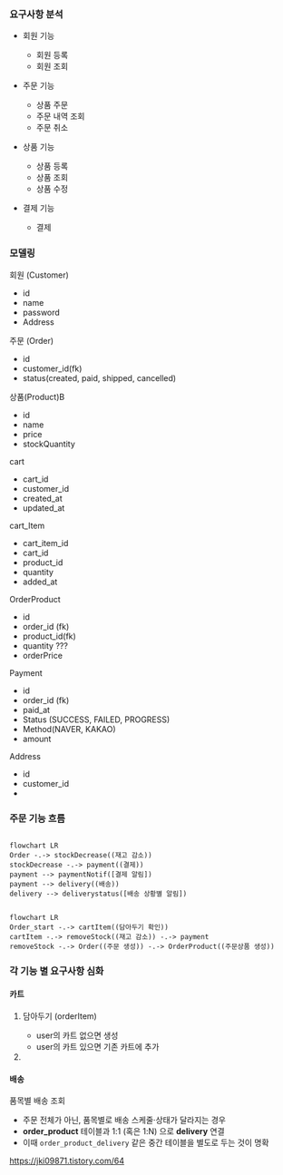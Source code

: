 
### 요구사항 분석 

- 회원 기능 
	- 회원 등록
	- 회원 조회 
	  
- 주문 기능 
	- 상품 주문 
	- 주문 내역 조회 
	- 주문 취소 
	  
- 상품 기능 
	- 상품 등록
	- 상품 조회
	- 상품 수정 
	  
- 결제 기능 
	- 결제 


### 모델링 

회원 (Customer)
- id
- name
- password 
- Address 

주문 (Order)
- id 
- customer_id(fk)
- status(created, paid, shipped, cancelled)

상품(Product)B
- id 
- name
- price 
- stockQuantity

cart 
- cart_id 
- customer_id
- created_at
- updated_at

cart_Item
- cart_item_id
- cart_id
- product_id
- quantity
- added_at


OrderProduct 
- id
- order_id (fk)
- product_id(fk)
- quantity ???
- orderPrice 

Payment 
- id 
- order_id (fk)
- paid_at 
- Status (SUCCESS, FAILED, PROGRESS)
- Method(NAVER, KAKAO)
- amount 

Address
- id 
- customer_id
- 




### 주문 기능 흐름 


```mermaid

flowchart LR
Order -.-> stockDecrease((재고 감소))
stockDecrease -.-> payment((결제)) 
payment --> paymentNotif([결제 알림])
payment --> delivery((배송))
delivery --> deliverystatus([배송 상황별 알림])
```



```mermaid

flowchart LR
Order_start -.-> cartItem((담아두기 확인))
cartItem -.-> removeStock((재고 감소)) -.-> payment
removeStock -.-> Order((주문 생성)) -.-> OrderProduct((주문상품 생성))

```



### 각 기능 별 요구사항 심화 


#### 카트

1. 담아두기 (orderItem)
	- user의 카트 없으면 생성 
	- user의 카트 있으면 기존 카트에 추가 
	  
2. 



#### 배송 

품목별 배송 조회 
- 주문 전체가 아닌, 품목별로 배송 스케줄·상태가 달라지는 경우
- **order_product** 테이블과 1:1 (혹은 1:N) 으로 **delivery** 연결
- 이때 `order_product_delivery` 같은 중간 테이블을 별도로 두는 것이 명확

https://jki09871.tistory.com/64